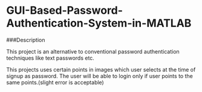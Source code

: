 # GUI-Based-Password-Authentication-System-in-MATLAB

###Description

This project is an alternative to conventional password authentication techniques like text passwords etc.

This projects uses certain points in images  which user selects at the time of signup as password. The user will be able to login only if user points to the same points.(slight error is acceptable)


 
